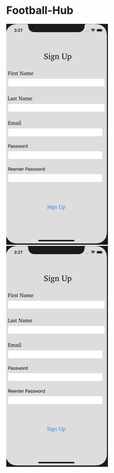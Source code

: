 # Football-Hub

![Alt text](https://github.com/GaurNaveen/Football-Hub/blob/master/Webp.net-resizeimage.png "Op") &nbsp;   ![Alt text](https://github.com/GaurNaveen/Football-Hub/blob/master/Webp.net-resizeimage.png "Op")
